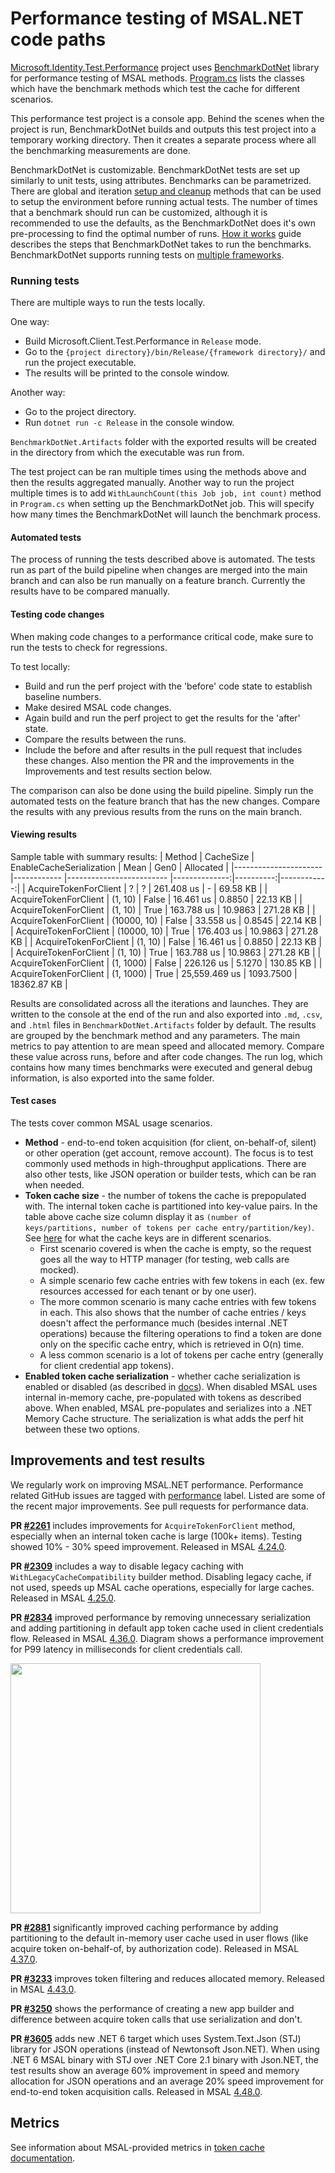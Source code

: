 # Performance testing of MSAL.NET code paths

[Microsoft.Identity.Test.Performance](https://github.com/AzureAD/microsoft-authentication-library-for-dotnet/tree/master/tests/Microsoft.Identity.Test.Performance) project uses [BenchmarkDotNet](https://benchmarkdotnet.org/articles/overview.html) library for performance testing of MSAL methods. [Program.cs](https://github.com/AzureAD/microsoft-authentication-library-for-dotnet/blob/master/tests/Microsoft.Identity.Test.Performance/Program.cs) lists the classes which have the benchmark methods which test the cache for different scenarios.

This performance test project is a console app. Behind the scenes when the project is run, BenchmarkDotNet builds and outputs this test project into a temporary working directory. Then it creates a separate process where all the benchmarking measurements are done. 

BenchmarkDotNet is customizable.  BenchmarkDotNet tests are set up similarly to unit tests, using attributes. Benchmarks can be parametrized. There are global and iteration [setup and cleanup](https://benchmarkdotnet.org/articles/features/setup-and-cleanup.html) methods that can be used to setup the environment before running actual tests. The number of times that a benchmark should run can be customized, although it is recommended to use the defaults, as the BenchmarkDotNet does it's own pre-processing to find the optimal number of runs. [How it works](https://benchmarkdotnet.org/articles/guides/how-it-works.html) guide describes the steps that BenchmarkDotNet takes to run the benchmarks. BenchmarkDotNet supports running tests on [multiple frameworks](https://benchmarkdotnet.org/articles/configs/toolchains.html#multiple-frameworks-support).

### Running tests
There are multiple ways to run the tests locally.

One way:
- Build Microsoft.Client.Test.Performance in `Release` mode.
- Go to the `{project directory}/bin/Release/{framework directory}/` and run the project executable.
- The results will be printed to the console window.

Another way:
- Go to the project directory.
- Run `dotnet run -c Release` in the console window.

`BenchmarkDotNet.Artifacts` folder with the exported results will be created in the directory from which the executable was run from.

The test project can be ran multiple times using the methods above and then the results aggregated manually. Another way to run the project multiple times is to add `WithLaunchCount(this Job job, int count)` method in `Program.cs` when setting up the BenchmarkDotNet job. This will specify how many times the BenchmarkDotNet will launch the benchmark process.

#### Automated tests
The process of running the tests described above is automated. The tests run as part of the build pipeline when changes are merged into the main branch and can also be run manually on a feature branch. Currently the results have to be compared manually.

#### Testing code changes
When making code changes to a performance critical code, make sure to run the tests to check for regressions.

To test locally:
- Build and run the perf project with the 'before' code state to establish baseline numbers.
- Make desired MSAL code changes.
- Again build and run the perf project to get the results for the 'after' state.
- Compare the results between the runs.
- Include the before and after results in the pull request that includes these changes. Also mention the PR and the improvements in the Improvements and test results section below.

The comparison can also be done using the build pipeline. Simply run the automated tests on the feature branch that has the new changes. Compare the results with any previous results from the runs on the main branch.

#### Viewing results
Sample table with summary results:
|                Method |   CacheSize | EnableCacheSerialization |          Mean |      Gen0 |   Allocated |
|---------------------- |------------ |------------------------- |--------------:|----------:|------------:|
| AcquireTokenForClient |           ? |                        ? |    261.408 us |         - |    69.58 KB |
| AcquireTokenForClient |     (1, 10) |                    False |     16.461 us |    0.8850 |    22.13 KB |
| AcquireTokenForClient |     (1, 10) |                     True |    163.788 us |   10.9863 |   271.28 KB |
| AcquireTokenForClient | (10000, 10) |                    False |     33.558 us |    0.8545 |    22.14 KB |
| AcquireTokenForClient | (10000, 10) |                     True |    176.403 us |   10.9863 |   271.28 KB |
| AcquireTokenForClient |     (1, 10) |                    False |     16.461 us |    0.8850 |    22.13 KB |
| AcquireTokenForClient |     (1, 10) |                     True |    163.788 us |   10.9863 |   271.28 KB |
| AcquireTokenForClient |   (1, 1000) |                    False |    226.126 us |    5.1270 |   130.85 KB |
| AcquireTokenForClient |   (1, 1000) |                     True | 25,559.469 us | 1093.7500 | 18362.87 KB |

Results are consolidated across all the iterations and launches. They are written to the console at the end of the run and also exported into `.md`, `.csv`, and `.html` files in `BenchmarkDotNet.Artifacts` folder by default. The results are grouped by the benchmark method and any parameters. The main metrics to pay attention to are mean speed and allocated memory. Compare these value across runs, before and after code changes.  The run log, which contains how many times benchmarks were executed and general debug information, is also exported into the same folder.

#### Test cases
The tests cover common MSAL usage scenarios.
- **Method** - end-to-end token acquisition (for client, on-behalf-of, silent) or other operation (get account, remove account). The focus is to test commonly used methods in high-throughput applications. There are also other tests, like JSON operation or builder tests, which can be ran when needed.
- **Token cache size** - the number of tokens the cache is prepopulated with. The internal token cache is partitioned into key-value pairs. In the table above cache size column display it as `(number of keys/partitions, number of tokens per cache entry/partition/key)`. See [here](https://github.com/AzureAD/microsoft-authentication-library-for-dotnet/blob/main/src/client/Microsoft.Identity.Client/TokenCacheNotificationArgs.cs#L188-L191) for what the cache keys are in different scenarios.
  - First scenario covered is when the cache is empty, so the request goes all the way to HTTP manager (for testing, web calls are mocked).
  - A simple scenario few cache entries with few tokens in each (ex. few resources accessed for each tenant or by one user).
  - The more common scenario is many cache entries with few tokens in each. This also shows that the number of cache entries / keys doesn't affect the performance much (besides internal .NET operations) because the filtering operations to find a token are done only on the specific cache entry, which is retrieved in O(n) time.
  - A less common scenario is a lot of tokens per cache entry (generally for client credential app tokens).
- **Enabled token cache serialization** - whether cache serialization is enabled or disabled (as described in [docs](https://docs.microsoft.com/en-us/azure/active-directory/develop/msal-net-token-cache-serialization?tabs=aspnetcore#monitor-cache-hit-ratios-and-cache-performance)). When disabled MSAL uses internal in-memory cache, pre-populated with tokens as described above. When enabled, MSAL pre-populates and serializes into a .NET Memory Cache structure. The serialization is what adds the perf hit between these two options.

## Improvements and test results
We regularly work on improving MSAL.NET performance. Performance related GitHub issues are tagged with [performance](https://github.com/AzureAD/microsoft-authentication-library-for-dotnet/labels/performance) label. Listed are some of the recent major improvements. See pull requests for performance data.

**PR [#2261](https://github.com/AzureAD/microsoft-authentication-library-for-dotnet/pull/2261)** includes improvements for `AcquireTokenForClient` method, especially when an internal token cache is large (100k+ items). Testing showed 10% - 30% speed improvement. Released in MSAL [4.24.0](https://github.com/AzureAD/microsoft-authentication-library-for-dotnet/releases/tag/4.24.0).

**PR [#2309](https://github.com/AzureAD/microsoft-authentication-library-for-dotnet/pull/2309)** includes a way to disable legacy caching with `WithLegacyCacheCompatibility` builder method. Disabling legacy cache, if not used, speeds up MSAL cache operations, especially for large caches. Released in MSAL [4.25.0](https://github.com/AzureAD/microsoft-authentication-library-for-dotnet/releases/tag/4.25.0).

**PR [#2834](https://github.com/AzureAD/microsoft-authentication-library-for-dotnet/pull/2834)** improved performance by removing unnecessary serialization and adding partitioning in default app token cache used in client credentials flow. Released in MSAL [4.36.0](https://github.com/AzureAD/microsoft-authentication-library-for-dotnet/releases/tag/4.36.0).
Diagram shows a performance improvement for P99 latency in milliseconds for client credentials call.

<img src="https://user-images.githubusercontent.com/34331512/136514824-83f14e3f-9cfa-43b1-8419-39fd4b6de54d.png" width="400" />

**PR [#2881](https://github.com/AzureAD/microsoft-authentication-library-for-dotnet/pull/2881)** significantly improved caching performance by adding partitioning to the default in-memory user cache used in user flows (like acquire token on-behalf-of, by authorization code). Released in MSAL [4.37.0](https://github.com/AzureAD/microsoft-authentication-library-for-dotnet/releases/tag/4.37.0).

**PR [#3233](https://github.com/AzureAD/microsoft-authentication-library-for-dotnet/pull/3233)** improves token filtering and reduces allocated memory. Released in MSAL [4.43.0](https://github.com/AzureAD/microsoft-authentication-library-for-dotnet/releases/tag/4.43.0).

**PR [#3250](https://github.com/AzureAD/microsoft-authentication-library-for-dotnet/pull/3250)** shows the performance of creating a new app builder and difference between acquire token calls that use serialization and don't.

**PR [#3605](https://github.com/AzureAD/microsoft-authentication-library-for-dotnet/pull/3605)** adds new .NET 6 target which uses System.Text.Json (STJ) library for JSON operations (instead of Newtonsoft Json.NET). When using .NET 6 MSAL binary with STJ over .NET Core 2.1 binary with Json.NET, the test results show an average 60% improvement in speed and memory allocation for JSON operations and an average 20% speed improvement for end-to-end token acquisition calls. Released in MSAL [4.48.0](https://github.com/AzureAD/microsoft-authentication-library-for-dotnet/releases/tag/4.48.0).

## Metrics
See information about MSAL-provided metrics in [token cache documentation](https://docs.microsoft.com/en-us/azure/active-directory/develop/msal-net-token-cache-serialization?tabs=aspnetcore#monitor-cache-hit-ratios-and-cache-performance).